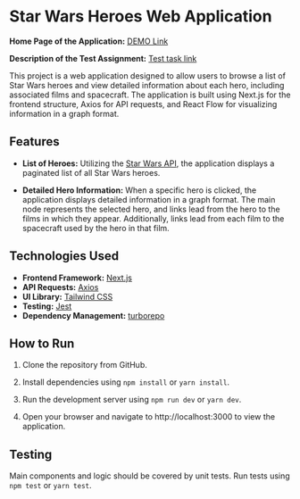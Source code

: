 # Star Wars Heroes Web Application

**Home Page of the Application:** [DEMO Link](https://star-wars-star-navi-h9wr.vercel.app/)

**Description of the Test Assignment:** [Test task link](https://docs.google.com/document/d/1HxWRwU3T57naJ6OxlVKNJKkPujV2uJOyQ1M5wgYAlmg/edit)

This project is a web application designed to allow users to browse a list of Star Wars heroes and view detailed information about each hero, including associated films and spacecraft. The application is built using Next.js for the frontend structure, Axios for API requests, and React Flow for visualizing information in a graph format.

## Features

* **List of Heroes:** Utilizing the [Star Wars API](https://sw-api.starnavi.io/documentation), the application displays a paginated list of all Star Wars heroes.

* **Detailed Hero Information:** When a specific hero is clicked, the application displays detailed information in a graph format. The main node represents the selected hero, and links lead from the hero to the films in which they appear. Additionally, links lead from each film to the spacecraft used by the hero in that film.

## Technologies Used
* **Frontend Framework:** [Next.js](https://nextjs.org/)
* **API Requests:** [Axios](https://axios-http.com/)
* **UI Library:** [Tailwind CSS](https://tailwindcss.com/)
* **Testing:** [Jest](https://jestjs.io/)
* **Dependency Management:** [turborepo](https://turbo.build/)
## How to Run
1. Clone the repository from GitHub.

2. Install dependencies using `npm install` or `yarn install`.

3. Run the development server using `npm run dev` or `yarn dev`.

4. Open your browser and navigate to http://localhost:3000 to view the application.

## Testing
Main components and logic should be covered by unit tests. Run tests using `npm test` or `yarn test`.
